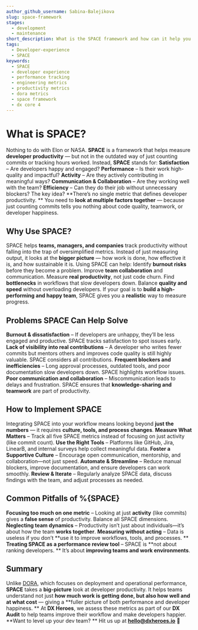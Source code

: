 ```yaml
---
author_github_username: Sabina-Balejikova
slug: space-framework
stages:
  - development
  - maintenance
short_description: What is the SPACE framework and how can it help you with measuring developer experience.
tags:
  - Developer-experience
  - SPACE
keywords:
  - SPACE
  - developer experience
  - performance tracking
  - engineering metrics
  - productivity metrics
  - dora metrics
  - space framework
  - dx core 4
---
```

# What is SPACE?
Nothing to do with Elon or NASA. **SPACE** is a framework that helps measure **developer productivity** — but not in the outdated way of just counting commits or tracking hours worked.
Instead, **SPACE** stands for:
**Satisfaction** – Are developers happy and engaged?
**Performance** – Is their work high-quality and impactful?
**Activity** – Are they actively contributing in meaningful ways?
**Communication & Collaboration** – Are they working well with the team?
**Efficiency** – Can they do their job without unnecessary blockers?
The key idea? **There’s no single metric that defines developer productivity. ** You need to **look at multiple factors together** — because just counting commits tells you nothing about code quality, teamwork, or developer happiness.

## Why Use SPACE?
SPACE helps **teams, managers, and companies** track productivity without falling into the trap of oversimplified metrics. Instead of just measuring output, it looks at the **bigger picture** — how work is done, how effective it is, and how sustainable it is.
Using SPACE can help:
Identify **burnout risks** before they become a problem.
Improve **team collaboration** and communication.
Measure **real productivity**, not just code churn.
Find **bottlenecks** in workflows that slow developers down.
Balance **quality and speed** without overloading developers.
If your goal is to **build a high-performing and happy team**, SPACE gives you a **realistic** way to measure progress.
## Problems SPACE Can Help Solve
**Burnout & dissatisfaction** – If developers are unhappy, they’ll be less engaged and productive. SPACE tracks satisfaction to spot issues early.
**Lack of visibility into real contributions** – A developer who writes fewer commits but mentors others and improves code quality is still highly valuable. SPACE considers all contributions.
**Frequent blockers and inefficiencies** – Long approval processes, outdated tools, and poor documentation slow developers down. SPACE highlights workflow issues.
**Poor communication and collaboration** – Miscommunication leads to delays and frustration. SPACE ensures that **knowledge-sharing and teamwork** are part of productivity.

## How to Implement SPACE
Integrating SPACE into your workflow means looking beyond **just the numbers** — it requires **culture, tools, and process changes**.
**Measure What Matters** – Track all five SPACE metrics instead of focusing on just activity (like commit count).
**Use the Right Tools** – Platforms like GitHub, Jira, LinearB, and internal surveys help collect meaningful data.
**Foster a Supportive Culture** – Encourage open communication, mentorship, and collaboration—not just speed.
**Automate & Streamline** – Reduce manual blockers, improve documentation, and ensure developers can work smoothly.
**Review & Iterate** – Regularly analyze SPACE data, discuss findings with the team, and adjust processes as needed.

## Common Pitfalls of %{SPACE}
**Focusing too much on one metric** – Looking at just **activity** (like commits) gives a **false sense** of productivity. Balance all SPACE dimensions.
**Neglecting team dynamics** – Productivity isn’t just about individuals—it’s about how the team **works together**.
**Measuring without acting** – Data is useless if you don’t **use it to improve workflows, tools, and processes. **
**Treating SPACE as a performance review tool** – SPACE is **not about ranking developers. ** It’s about **improving teams and work environments**.

## Summary
Unlike [DORA](/practices/dora), which focuses on deployment and operational performance, **SPACE** takes a **big-picture** look at developer productivity. It helps teams understand not just **how much work is getting done, but also how well and at what cost** — giving a **fuller picture of both performance and developer happiness. **
At **DX Heroes**, we assess these metrics as part of our **DX Audit** to help teams improve their workflow and make developers happier. **Want to level up your dev team? ** Hit us up at **hello@dxheroes.io** 🚀